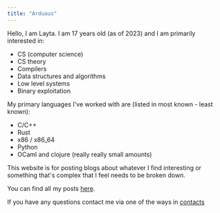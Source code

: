 ```yaml
---
title: "Arduous"
---
```


Hello, I am Layta. I am 17 years old (as of 2023) and I am primarily interested in:
  * CS (computer science)
  * CS theory
  * Compilers
  * Data structures and algorithms
  * Low level systems
  * Binary exploitation

My primary languages I've worked with are (listed in most known - least known):
  * C/C++
  * Rust
  * x86 / x86_64
  * Python
  * OCaml and clojure (really really small amounts)

This website is for posting blogs about whatever I find interesting or something that's complex that I feel needs to be broken down.

You can find all my posts [here](/posts).

If you have any questions contact me via one of the ways in [contacts](/contacts)

